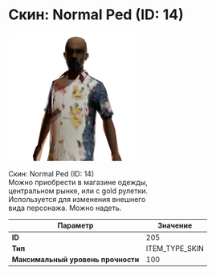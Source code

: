 # Скин: Normal Ped (ID: 14)

![Item Image](../img/205.webp?raw=true)

Скин: Normal Ped (ID: 14)<br>Можно приобрести в магазине одежды,<br>центральном рынке, или с gold рулетки.<br>Используется для изменения внешнего<br>вида персонажа. Можно надеть.


| Параметр | Значение |
|----------|----------|
| **ID** | 205 |
| **Тип** | ITEM_TYPE_SKIN |
| **Максимальный уровень прочности** | 100 |

